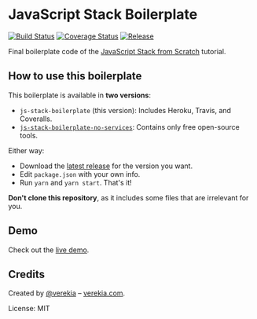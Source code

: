 # JavaScript Stack Boilerplate

[![Build Status](https://travis-ci.org/verekia/js-stack-boilerplate.svg?branch=master)](https://travis-ci.org/verekia/js-stack-boilerplate)
[![Coverage Status](https://coveralls.io/repos/github/verekia/js-stack-boilerplate/badge.svg?branch=master)](https://coveralls.io/github/verekia/js-stack-boilerplate?branch=master)
[![Release](https://img.shields.io/github/release/verekia/js-stack-boilerplate.svg)](https://github.com/verekia/js-stack-boilerplate/releases)

Final boilerplate code of the [JavaScript Stack from Scratch](https://github.com/verekia/js-stack-from-scratch) tutorial.

## How to use this boilerplate

This boilerplate is available in **two versions**:

- `js-stack-boilerplate` (this version): Includes Heroku, Travis, and Coveralls.
- [`js-stack-boilerplate-no-services`](https://github.com/verekia/js-stack-boilerplate/tree/master-no-services): Contains only free open-source tools.

Either way:

- Download the [latest release](https://github.com/verekia/js-stack-boilerplate/releases) for the version you want.
- Edit `package.json` with your own info.
- Run `yarn` and `yarn start`. That's it!

**Don't clone this repository**, as it includes some files that are irrelevant for you.

## Demo

Check out the [live demo](https://js-stack.herokuapp.com/).

## Credits

Created by [@verekia](https://twitter.com/verekia) – [verekia.com](http://verekia.com/).

License: MIT

<!-- Test 1 -->
